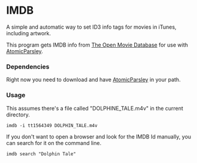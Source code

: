 # IMDB

A simple and automatic way to set ID3 info tags for movies in iTunes, including artwork.

This program gets IMDB info from [The Open Movie Database](http://www.omdbapi.com/) for use with [AtomicParsley](http://atomicparsley.sourceforge.net/).

### Dependencies

Right now you need to download and have [AtomicParsley](http://atomicparsley.sourceforge.net/) in your path.

### Usage

This assumes there's a file called "DOLPHINE_TALE.m4v" in the current directory.

`imdb -i tt1564349 DOLPHIN_TALE.m4v`

If you don't want to open a browser and look for the IMDB Id manually, you can search for it on the command line.

`imdb search "Dolphin Tale"`
